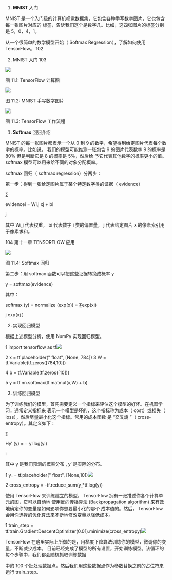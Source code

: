1. **MNIST<a name="_page107_x72.00_y690.58"></a>** 入门

MNIST 是一个入门级的计算机视觉数据集，它包含各种手写数字图片，它也包含每一张图片对应的 标签，告诉我们这个是数字几。比如，这四张图片的标签分别是 5，0，4，1。

从一个很简单的数学模型开始（ Softmax Regression），了解如何使用 TensorFlow。 102

2. MNIST 入门 103

![](Aspose.Words.b353301d-f3c7-44fc-a0ef-0183eb531768.163.png)

图 11.1: TensorFlow 计算图

![](Aspose.Words.b353301d-f3c7-44fc-a0ef-0183eb531768.164.png)

图 11.2: MNIST 手写数字图片

![](Aspose.Words.b353301d-f3c7-44fc-a0ef-0183eb531768.165.jpeg)

图 11.3: TensorFlow 工作流程

1. **Softmax** 回归介绍

MNIST 的每一张图片都表示一个从 0 到 9 的数字，希望得到给定图片代表每个数字的概率。比如说， 我们的模型可能推测一张包含 9 的图片代表数字 9 的概率是 80% 但是判断它是 8 的概率是 5%，然后给 予它代表其他数字的概率更小的值。 softmax 模型可以用来给不同的对象分配概率。

softmax 回归（ softmax regression）分两步：

第一步：得到一张给定图片属于某个特定数字类的证据（ evidence）

∑

evidencei = Wi,j xj + bi

j

其中 Wi,j 代表权重， bi 代表数字 i 类的偏置量， j 代表给定图片 x 的像素索引用于像素求和。

104 第十一章 TENSORFLOW 应用

![](Aspose.Words.b353301d-f3c7-44fc-a0ef-0183eb531768.166.png)

图 11.4: Softmax 回归

第二步：用 softmax 函数可以把这些证据转换成概率 y

y = softmax(evidence)

其中：

softmax (y) = normalize (exp(x)) = ~~∑~~exp(xi)

j exp(xj )

2. 实现回归模型

根据上述模型分析，使用 NumPy 实现回归模型。

1 import tensorflow as tf![](Aspose.Words.b353301d-f3c7-44fc-a0ef-0183eb531768.167.png)

2 x = tf.placeholder(" float", [None, 784]) 3 W = tf.Variable(tf.zeros([784,10]))

4 b = tf.Variable(tf.zeros([10]))

5 y = tf.nn.softmax(tf.matmul(x,W) + b)

3. 训练回归模型

为了训练我们的模型，首先需要定义一个指标来评估这个模型的好坏。在机器学习，通常定义指标来 表示一个模型是坏的，这个指标称为成本（ cost）或损失（ loss），然后尽量最小化这个指标。常用的成本函数 是 “交叉熵 ”（ cross-entropy）。其定义如下：

∑

Hy′ (y) = − yi′log(yi)

i

其中 y 是我们预测的概率分布 , y′ 是实际的分布。

1 y\_ = tf.placeholder(" float", [None,10])![](Aspose.Words.b353301d-f3c7-44fc-a0ef-0183eb531768.168.png)

2 cross\_entropy = -tf.reduce\_sum(y\_\*tf.log(y))

使用 TensorFlow 来训练建立的模型， TensorFlow 拥有一张描述你各个计算单元的图，它可以自动地 使用反向传播算法 (Backpropagation algorithm) 来有效地确定你的变量是如何影响你想要最小化的那个 成本值的。然后， TensorFlow 会用你选择的优化算法来不断地修改变量以降低成本。

1 train\_step = tf.train.GradientDescentOptimizer(0.01).minimize(cross\_entropy)![](Aspose.Words.b353301d-f3c7-44fc-a0ef-0183eb531768.169.png)

TensorFlow 在这里实际上所做的是，用梯度下降算法训练你的模型，微调你的变量，不断减少成本。 目前已经完成了模型的所有设置，开始训练模型。该循环的每个步骤中，我们都会随机抓取训练数据

中的 100 个批处理数据点，然后我们用这些数据点作为参数替换之前的占位符来运行 train\_step。